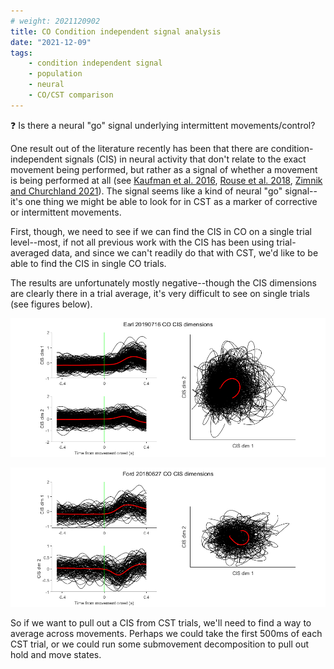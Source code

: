 ```yaml
---
# weight: 2021120902
title: CO Condition independent signal analysis
date: "2021-12-09"
tags:
    - condition independent signal
    - population
    - neural
    - CO/CST comparison
---
```


:question: Is there a neural "go" signal underlying intermittent movements/control?

One result out of the literature recently has been that there are condition-independent signals (CIS) in neural activity that don't relate to the exact movement being performed, but rather as a signal of whether a movement is being performed at all (see [Kaufman et al. 2016](https://doi.org/10.1523/eneuro.0085-16.2016), [Rouse et al. 2018](https://doi.org/10.1101/453746), [Zimnik and Churchland 2021](https://doi.org/10.1038/s41593-021-00798-5)). The signal seems like a kind of neural "go" signal--it's one thing we might be able to look for in CST as a marker of corrective or intermittent movements.

First, though, we need to see if we can find the CIS in CO on a single trial level--most, if not all previous work with the CIS has been using trial-averaged data, and since we can't readily do that with CST, we'd like to be able to find the CIS in single CO trials.

The results are unfortunately mostly negative--though the CIS dimensions are clearly there in a trial average, it's very difficult to see on single trials (see figures below).

![Earl CIS activity](figs/20211203_Earl20190716_CO_CISdimactivity.png)

![Ford CIS activity](figs/20211203_Ford20180627_CO_CISdimactivity.png)

So if we want to pull out a CIS from CST trials, we'll need to find a way to average across movements. Perhaps we could take the first 500ms of each CST trial, or we could run some submovement decomposition to pull out hold and move states.

